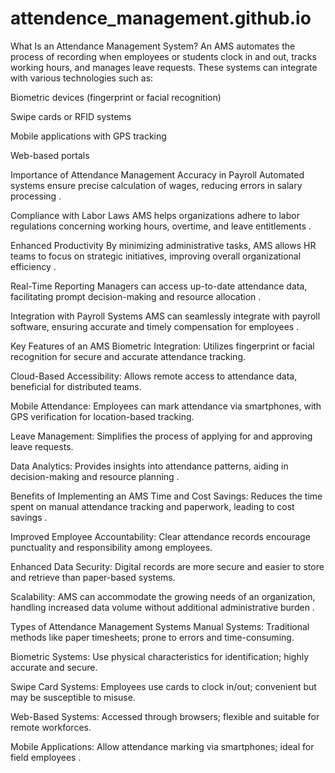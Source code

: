 # attendence_management.github.io
What Is an Attendance Management System?
An AMS automates the process of recording when employees or students clock in and out, tracks working hours, and manages leave requests. These systems can integrate with various technologies such as:

Biometric devices (fingerprint or facial recognition)

Swipe cards or RFID systems

Mobile applications with GPS tracking

Web-based portals

 Importance of Attendance Management
Accuracy in Payroll
Automated systems ensure precise calculation of wages, reducing errors in salary processing .

Compliance with Labor Laws
AMS helps organizations adhere to labor regulations concerning working hours, overtime, and leave entitlements .

Enhanced Productivity
By minimizing administrative tasks, AMS allows HR teams to focus on strategic initiatives, improving overall organizational efficiency .

Real-Time Reporting
Managers can access up-to-date attendance data, facilitating prompt decision-making and resource allocation .

Integration with Payroll Systems
AMS can seamlessly integrate with payroll software, ensuring accurate and timely compensation for employees .

 Key Features of an AMS
Biometric Integration: Utilizes fingerprint or facial recognition for secure and accurate attendance tracking.

Cloud-Based Accessibility: Allows remote access to attendance data, beneficial for distributed teams.

Mobile Attendance: Employees can mark attendance via smartphones, with GPS verification for location-based tracking.

Leave Management: Simplifies the process of applying for and approving leave requests.

Data Analytics: Provides insights into attendance patterns, aiding in decision-making and resource planning .

 Benefits of Implementing an AMS
Time and Cost Savings: Reduces the time spent on manual attendance tracking and paperwork, leading to cost savings .

Improved Employee Accountability: Clear attendance records encourage punctuality and responsibility among employees.

Enhanced Data Security: Digital records are more secure and easier to store and retrieve than paper-based systems.

Scalability: AMS can accommodate the growing needs of an organization, handling increased data volume without additional administrative burden .

 Types of Attendance Management Systems
Manual Systems: Traditional methods like paper timesheets; prone to errors and time-consuming.

Biometric Systems: Use physical characteristics for identification; highly accurate and secure.

Swipe Card Systems: Employees use cards to clock in/out; convenient but may be susceptible to misuse.

Web-Based Systems: Accessed through browsers; flexible and suitable for remote workforces.

Mobile Applications: Allow attendance marking via smartphones; ideal for field employees .
